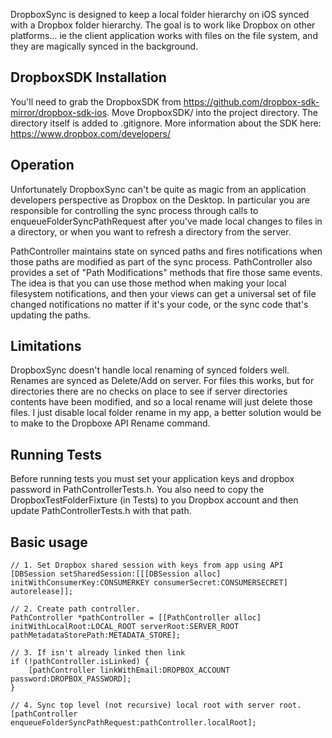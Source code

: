 DropboxSync is designed to keep a local folder hierarchy on iOS synced with a Dropbox folder hierarchy. The goal is to work like Dropbox on other platforms… ie the client application works with files on the file system, and they are magically synced in the background.

## DropboxSDK Installation

You'll need to grab the DropboxSDK from https://github.com/dropbox-sdk-mirror/dropbox-sdk-ios. Move DropboxSDK/ into the project directory. The directory itself is added to .gitignore. More information about the SDK here: https://www.dropbox.com/developers/

## Operation

Unfortunately DropboxSync can't be quite as magic from an application developers perspective as Dropbox on the Desktop. In particular you are responsible for controlling the sync process through calls to enqueueFolderSyncPathRequest after you've made local changes to files in a directory, or when you want to refresh a directory from the server.

PathController maintains state on synced paths and fires notifications when those paths are modified as part of the sync process. PathController also provides a set of "Path Modifications" methods that fire those same events. The idea is that you can use those method when making your local filesystem notifications, and then your views can get a universal set of file changed notifications no matter if it's your code, or the sync code that's updating the paths.

## Limitations

DropboxSync doesn't handle local renaming of synced folders well. Renames are synced as Delete/Add on server. For files this works, but for directories there are no checks on place to see if server directories contents have been modified, and so a local rename will just delete those files. I just disable local folder rename in my app, a better solution would be to make to the Dropboxe API Rename command.

## Running Tests

Before running tests you must set your application keys and dropbox password in PathControllerTests.h. You also need to copy the DropboxTestFolderFixture (in Tests) to you Dropbox account and then update PathControllerTests.h with that path.

## Basic usage

    // 1. Set Dropbox shared session with keys from app using API
    [DBSession setSharedSession:[[[DBSession alloc] initWithConsumerKey:CONSUMERKEY consumerSecret:CONSUMERSECRET] autorelease]];

    // 2. Create path controller.
    PathController *pathController = [[PathController alloc] initWithLocalRoot:LOCAL_ROOT serverRoot:SERVER_ROOT pathMetadataStorePath:METADATA_STORE];

    // 3. If isn't already linked then link
    if (!pathController.isLinked) {
    	[pathController linkWithEmail:DROPBOX_ACCOUNT password:DROPBOX_PASSWORD];
    }

    // 4. Sync top level (not recursive) local root with server root.
    [pathController enqueueFolderSyncPathRequest:pathController.localRoot];
